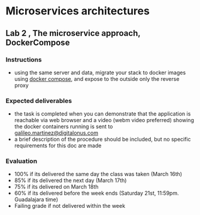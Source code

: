 # Microservices architectures
## Lab 2 , The microservice approach, DockerCompose

### Instructions
- using the same server and data, migrate your stack to docker images using [docker compose](https://www.linode.com/docs/websites/cms/ghost/how-to-install-ghost-cms-with-docker-compose-on-ubuntu-18-04/), and expose to the outside only the reverse proxy



### Expected deliverables
- the task is completed when you can demonstrate that the application is reachable via web browser and a video (webm video preferred) showing the docker containers running is sent to galileo.martinez@digitalonus.com
- a brief description of the procedure should be included, but no specific requirements for this doc are made



### Evaluation

- 100% if its delivered the same day the class was taken (March 16th)
- 85% if its delivered the next day (March 17th)
- 75% if its delivered on March 18th
- 60% if its delivered before the week ends (Saturday 21st, 11:59pm. Guadalajara time)
- Failing grade if not delivered within the week
